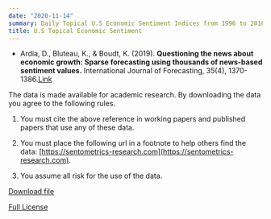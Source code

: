 ```yaml
---
date: "2020-11-14"
summary: Daily Topical U.S Economic Sentiment Indices from 1996 to 2016.
title: U.S Topical Economic Sentiment
---
```



- Ardia, D., Bluteau, K., & Boudt, K. (2019). **Questioning the news about economic growth: Sparse forecasting using thousands of news-based sentiment values.** International Journal of Forecasting, 35(4), 1370-1386.[Link](https://www.sciencedirect.com/science/article/pii/S0169207018302036)

The data is made available for academic research. By downloading the data you agree to the following rules.

1) You must cite the above reference in working papers and published papers that use any of these data.

2) You must place the following url in a footnote to help others find the data: [https://sentometrics-research.com](https://sentometrics-research.com).

3) You assume all risk for the use of the data.

[Download file](https://www.dropbox.com/s/9rdmbtdkgqg9uqt/Sentometrics_US_Topical_Economic_Sentiment.csv?dl=1)

[Full License](https://www.dropbox.com/s/jwjh4b08zvq09nv/LICENSE.txt?dl=0)